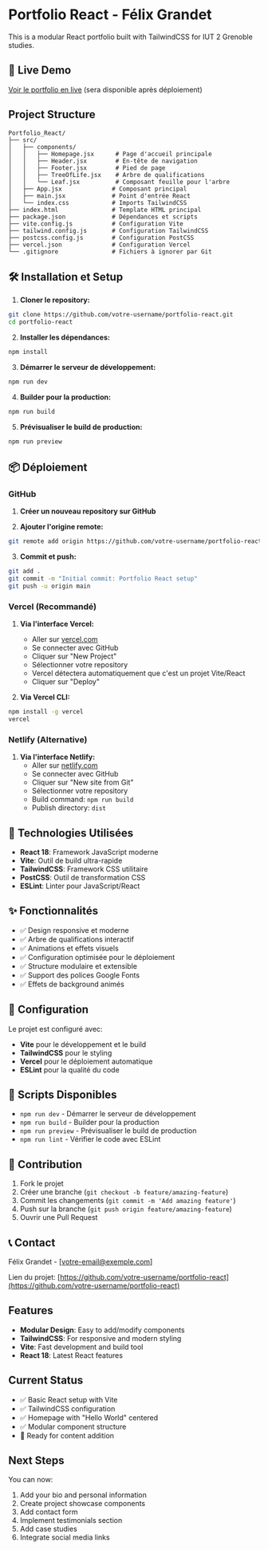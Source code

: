 # Portfolio React - Félix Grandet

This is a modular React portfolio built with TailwindCSS for IUT 2 Grenoble studies.

## 🚀 Live Demo

[Voir le portfolio en live](https://your-portfolio-url.vercel.app) (sera disponible après déploiement)

## Project Structure

```
Portfolio_React/
├── src/
│   ├── components/
│   │   ├── Homepage.jsx      # Page d'accueil principale
│   │   ├── Header.jsx        # En-tête de navigation
│   │   ├── Footer.jsx        # Pied de page
│   │   ├── TreeOfLife.jsx    # Arbre de qualifications
│   │   └── Leaf.jsx          # Composant feuille pour l'arbre
│   ├── App.jsx              # Composant principal
│   ├── main.jsx             # Point d'entrée React
│   └── index.css            # Imports TailwindCSS
├── index.html               # Template HTML principal
├── package.json             # Dépendances et scripts
├── vite.config.js           # Configuration Vite
├── tailwind.config.js       # Configuration TailwindCSS
├── postcss.config.js        # Configuration PostCSS
├── vercel.json              # Configuration Vercel
└── .gitignore               # Fichiers à ignorer par Git
```

## 🛠️ Installation et Setup

1. **Cloner le repository:**
```bash
git clone https://github.com/votre-username/portfolio-react.git
cd portfolio-react
```

2. **Installer les dépendances:**
```bash
npm install
```

3. **Démarrer le serveur de développement:**
```bash
npm run dev
```

4. **Builder pour la production:**
```bash
npm run build
```

5. **Prévisualiser le build de production:**
```bash
npm run preview
```

## 📦 Déploiement

### GitHub

1. **Créer un nouveau repository sur GitHub**

2. **Ajouter l'origine remote:**
```bash
git remote add origin https://github.com/votre-username/portfolio-react.git
```

3. **Commit et push:**
```bash
git add .
git commit -m "Initial commit: Portfolio React setup"
git push -u origin main
```

### Vercel (Recommandé)

1. **Via l'interface Vercel:**
   - Aller sur [vercel.com](https://vercel.com)
   - Se connecter avec GitHub
   - Cliquer sur "New Project"
   - Sélectionner votre repository
   - Vercel détectera automatiquement que c'est un projet Vite/React
   - Cliquer sur "Deploy"

2. **Via Vercel CLI:**
```bash
npm install -g vercel
vercel
```

### Netlify (Alternative)

1. **Via l'interface Netlify:**
   - Aller sur [netlify.com](https://netlify.com)
   - Se connecter avec GitHub
   - Cliquer sur "New site from Git"
   - Sélectionner votre repository
   - Build command: `npm run build`
   - Publish directory: `dist`

## 🎨 Technologies Utilisées

- **React 18**: Framework JavaScript moderne
- **Vite**: Outil de build ultra-rapide
- **TailwindCSS**: Framework CSS utilitaire
- **PostCSS**: Outil de transformation CSS
- **ESLint**: Linter pour JavaScript/React

## ✨ Fonctionnalités

- ✅ Design responsive et moderne
- ✅ Arbre de qualifications interactif
- ✅ Animations et effets visuels
- ✅ Configuration optimisée pour le déploiement
- ✅ Structure modulaire et extensible
- ✅ Support des polices Google Fonts
- ✅ Effets de background animés

## 🔧 Configuration

Le projet est configuré avec:
- **Vite** pour le développement et le build
- **TailwindCSS** pour le styling
- **Vercel** pour le déploiement automatique
- **ESLint** pour la qualité du code

## 📝 Scripts Disponibles

- `npm run dev` - Démarrer le serveur de développement
- `npm run build` - Builder pour la production
- `npm run preview` - Prévisualiser le build de production
- `npm run lint` - Vérifier le code avec ESLint

## 🤝 Contribution

1. Fork le projet
2. Créer une branche (`git checkout -b feature/amazing-feature`)
3. Commit les changements (`git commit -m 'Add amazing feature'`)
4. Push sur la branche (`git push origin feature/amazing-feature`)
5. Ouvrir une Pull Request

## 📞 Contact

Félix Grandet - [votre-email@exemple.com]

Lien du projet: [https://github.com/votre-username/portfolio-react](https://github.com/votre-username/portfolio-react)

## Features

- **Modular Design**: Easy to add/modify components
- **TailwindCSS**: For responsive and modern styling
- **Vite**: Fast development and build tool
- **React 18**: Latest React features

## Current Status

- ✅ Basic React setup with Vite
- ✅ TailwindCSS configuration
- ✅ Homepage with "Hello World" centered
- ✅ Modular component structure
- 🔄 Ready for content addition

## Next Steps

You can now:
1. Add your bio and personal information
2. Create project showcase components
3. Add contact form
4. Implement testimonials section
5. Add case studies
6. Integrate social media links 